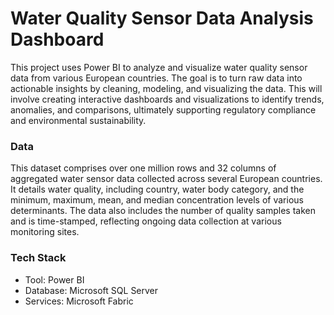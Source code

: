 # Water Quality Sensor Data Analysis Dashboard
This project uses Power BI to analyze and visualize water quality sensor data from various European countries. The goal is to turn raw data into actionable insights by cleaning, modeling, and visualizing the data. This will involve creating interactive dashboards and visualizations to identify trends, anomalies, and comparisons, ultimately supporting regulatory compliance and environmental sustainability.

### Data
This dataset comprises over one million rows and 32 columns of aggregated water sensor data collected across several European countries. It details water quality, including country, water body category, and the minimum, maximum, mean, and median concentration levels of various determinants. The data also includes the number of quality samples taken and is time-stamped, reflecting ongoing data collection at various monitoring sites.

### Tech Stack
- Tool: Power BI
- Database: Microsoft SQL Server
- Services: Microsoft Fabric

